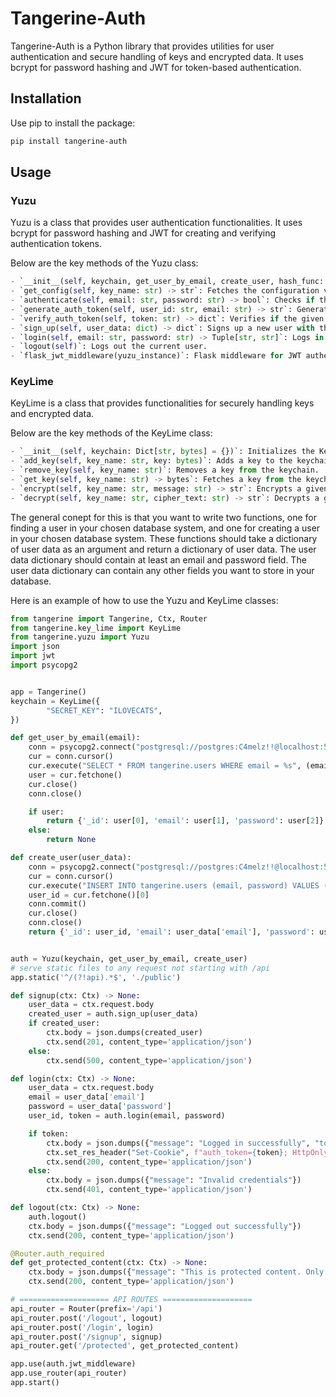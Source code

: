 # Tangerine-Auth

Tangerine-Auth is a Python library that provides utilities for user authentication and secure handling of keys and encrypted data. It uses bcrypt for password hashing and JWT for token-based authentication.

## Installation

Use pip to install the package:

```sh
pip install tangerine-auth
```



## Usage

### Yuzu

Yuzu is a class that provides user authentication functionalities. It uses bcrypt for password hashing and JWT for creating and verifying authentication tokens.

Below are the key methods of the Yuzu class:

```python
- `__init__(self, keychain, get_user_by_email, create_user, hash_func: Optional[Callable] = None)`: Initializes the Yuzu object.
- `get_config(self, key_name: str) -> str`: Fetches the configuration value for a given key.
- `authenticate(self, email: str, password: str) -> bool`: Checks if the given email and password are valid.
- `generate_auth_token(self, user_id: str, email: str) -> str`: Generates an authentication token for the given user.
- `verify_auth_token(self, token: str) -> dict`: Verifies if the given authentication token is valid.
- `sign_up(self, user_data: dict) -> dict`: Signs up a new user with the given user data.
- `login(self, email: str, password: str) -> Tuple[str, str]`: Logs in a user with the given email and password.
- `logout(self)`: Logs out the current user.
- `flask_jwt_middleware(yuzu_instance)`: Flask middleware for JWT authentication.
```

### KeyLime

KeyLime is a class that provides functionalities for securely handling keys and encrypted data.

Below are the key methods of the KeyLime class:

```python
- `__init__(self, keychain: Dict[str, bytes] = {})`: Initializes the KeyLime object.
- `add_key(self, key_name: str, key: bytes)`: Adds a key to the keychain.
- `remove_key(self, key_name: str)`: Removes a key from the keychain.
- `get_key(self, key_name: str) -> bytes`: Fetches a key from the keychain.
- `encrypt(self, key_name: str, message: str) -> str`: Encrypts a given message using a key from the keychain.
- `decrypt(self, key_name: str, cipher_text: str) -> str`: Decrypts a given cipher text using a key from the keychain.
```

The general conept for this is that you want to write two functions, one for finding
a user in your chosen database system, and one for creating a user in your chosen
database system. These functions should take a dictionary of user data as an argument
and return a dictionary of user data. The user data dictionary should contain at least
an email and password field. The user data dictionary can contain any other fields
you want to store in your database.

Here is an example of how to use the Yuzu and KeyLime classes:

```python
from tangerine import Tangerine, Ctx, Router
from tangerine.key_lime import KeyLime
from tangerine.yuzu import Yuzu
import json
import jwt
import psycopg2


app = Tangerine()
keychain = KeyLime({
        "SECRET_KEY": "ILOVECATS",
})

def get_user_by_email(email):
    conn = psycopg2.connect("postgresql://postgres:C4melz!!@localhost:5432/local_development")
    cur = conn.cursor()
    cur.execute("SELECT * FROM tangerine.users WHERE email = %s", (email,))
    user = cur.fetchone()
    cur.close()
    conn.close()

    if user:
        return {'_id': user[0], 'email': user[1], 'password': user[2]}
    else:
        return None

def create_user(user_data):
    conn = psycopg2.connect("postgresql://postgres:C4melz!!@localhost:5432/local_development")
    cur = conn.cursor()
    cur.execute("INSERT INTO tangerine.users (email, password) VALUES (%s, %s) RETURNING id", (user_data['email'], user_data['password']))
    user_id = cur.fetchone()[0]
    conn.commit()
    cur.close()
    conn.close()
    return {'_id': user_id, 'email': user_data['email'], 'password': user_data['password']}


auth = Yuzu(keychain, get_user_by_email, create_user)
# serve static files to any request not starting with /api
app.static('^/(?!api).*$', './public')

def signup(ctx: Ctx) -> None:
    user_data = ctx.request.body
    created_user = auth.sign_up(user_data)
    if created_user:
        ctx.body = json.dumps(created_user)
        ctx.send(201, content_type='application/json')
    else:
        ctx.send(500, content_type='application/json')

def login(ctx: Ctx) -> None:
    user_data = ctx.request.body
    email = user_data['email']
    password = user_data['password']
    user_id, token = auth.login(email, password)

    if token:
        ctx.body = json.dumps({"message": "Logged in successfully", "token": token})
        ctx.set_res_header("Set-Cookie", f"auth_token={token}; HttpOnly; Path=/")
        ctx.send(200, content_type='application/json')
    else:
        ctx.body = json.dumps({"message": "Invalid credentials"})
        ctx.send(401, content_type='application/json')

def logout(ctx: Ctx) -> None:
    auth.logout()
    ctx.body = json.dumps({"message": "Logged out successfully"})
    ctx.send(200, content_type='application/json')

@Router.auth_required
def get_protected_content(ctx: Ctx) -> None:
    ctx.body = json.dumps({"message": "This is protected content. Only authenticated users can see this. I hope you feel special 🍊🍊🍊."})
    ctx.send(200, content_type='application/json')

# ==================== API ROUTES ====================
api_router = Router(prefix='/api')
api_router.post('/logout', logout)
api_router.post('/login', login)
api_router.post('/signup', signup)
api_router.get('/protected', get_protected_content)

app.use(auth.jwt_middleware)
app.use_router(api_router)
app.start()


```
